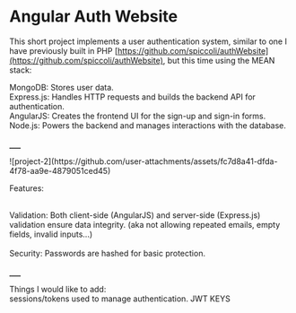 # Angular Auth Website</br>
This short project implements a user authentication system, similar to one I have previously built in PHP  [https://github.com/spiccoli/authWebsite](https://github.com/spiccoli/authWebsite), but this time using the MEAN stack:</br>

MongoDB: Stores user data.</br>
Express.js: Handles HTTP requests and builds the backend API for authentication.</br>
AngularJS: Creates the frontend UI for the sign-up and sign-in forms.</br>
Node.js: Powers the backend and manages interactions with the database.</br></br>
<hr style="border: none; border-top: 1px solid gray; width: 20px;">
![project-2](https://github.com/user-attachments/assets/fc7d8a41-dfda-4f78-aa9e-4879051ced45)

Features:</br></br>

Validation: Both client-side (AngularJS) and server-side (Express.js) validation ensure data integrity. (aka not allowing repeated emails, empty fields, invalid inputs...)</br></br>
Security: Passwords are hashed for basic protection.</br></br>
<hr style="border: none; border-top: 1px solid gray; width: 20px;">
Things I would like to add:</br>
sessions/tokens used to manage authentication. JWT KEYS
